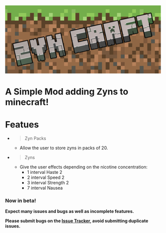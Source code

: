 ![The Mod Icon](https://github.com/bejker123/ZynCraft/raw/refs/heads/master/src/main/resources/assets/zyncraft/icon.png)
# A Simple Mod adding Zyns to minecraft!
# Featues
- > Zyn Packs
  - Allow the user to store zyns in packs of 20.
- > Zyns
    - Give the user effects depending on the nicotine concentration:
      - 1 interval Haste 2
      - 2 interval Speed 2
      - 3 interval Strength 2
      - 7 interval Nausea
### Now in beta!
**Expect many issues and bugs as well as incomplete features.**

**Please submit bugs on the [Issue Tracker](https://github.com/bejker123/ZynCraft/issues), avoid submitting duplicate issues.**